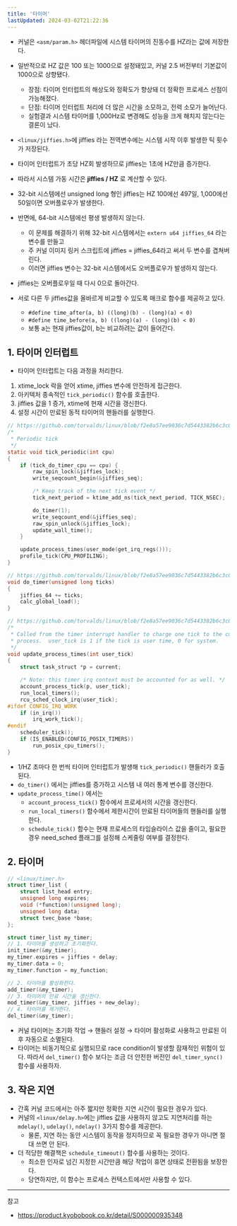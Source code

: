 ```yaml
---
title: '타이머'
lastUpdated: 2024-03-02T21:22:36
---
```


- 커널은 `<asm/param.h>` 헤더파일에 시스템 타이머의 진동수를 HZ라는 값에 저장한다.
- 일반적으로 HZ 값은 100 또는 1000으로 설정돼있고, 커널 2.5 버전부터 ​기본값이 1000으로 상향됐다. 
  - 장점: 타이머 인터럽트의 해상도와 정확도가 향상돼 더 정확한 프로세스 선점이 가능해졌다.
  - 단점: 타이머 인터럽트 처리에 더 많은 시간을 소모하고, 전력 소모가 늘어난다.
  - 실험결과 시스템 타이머를 1,000Hz로 변경해도 성능을 크게 해치지 않는다는 결론이 났다.

- `<linux/jiffies.h>`에 jiffies 라는 전역변수에는 시스템 시작 이후 발생한 틱 횟수가 저장된다. 
- 타이머 인터럽트가 초당 HZ회 발생하므로 jiffies는 1초에 HZ만큼 증가한다.
- 따라서 시스템 가동 시간은 **jiffies / HZ** 로 계산할 수 있다.
- 32-bit 시스템에선 unsigned long 형인 jiffies는 HZ 100에선 497일, 1,000에선 50일이면 오버플로우가 발생한다.
- 반면에, 64-bit 시스템에선 평생 발생하지 않는다. 
  - 이 문제를 해결하기 위해 32-bit 시스템에서는 `extern u64 jiffies_64` 라는 변수를 만들고
  - 주 커널 이미지 링커 스크립트에 jiffies = jiffies_64라고 써서 두 변수를 겹쳐버린다.
  - 이러면 jiffies 변수는 32-bit 시스템에서도 오버플로우가 발생하지 않는다.
- jiffies는 오버플로우일 때 다시 0으로 돌아간다.
  
- 서로 다른 두 jiffies값을 올바르게 비교할 수 있도록 매크로 함수를 제공하고 있다. 
  - `#define time_after(a, b) ((long)(b) - (long)(a) < 0)`
  - `#define time_before(a, b) ((long)(a) - (long)(b) < 0)`
  - 보통 a는 현재 jiffies값이, b는 비교하려는 값이 들어간다.

## ​1. 타이머 인터럽트

- 타이머 인터럽트는 다음 과정을 처리한다. 

1. xtime_lock 락을 얻어 xtime, jiffies 변수에 안전하게 접근한다.
2. 아키텍처 종속적인 `tick_periodic()` 함수를 호출한다.
3. jiffies 값을 1 증가, xtime에 현재 시간을 갱신한다.
4. 설정 시간이 만료된 동적 타이머의 핸들러를 실행한다.

```c
// https://github.com/torvalds/linux/blob/f2e8a57ee9036c7d5443382b6c3c09b51a92ec7e/kernel/time/tick-common.c#L82C1-L102C2
/*
 * Periodic tick
 */
static void tick_periodic(int cpu)
{
	if (tick_do_timer_cpu == cpu) {
		raw_spin_lock(&jiffies_lock);
		write_seqcount_begin(&jiffies_seq);

		/* Keep track of the next tick event */
		tick_next_period = ktime_add_ns(tick_next_period, TICK_NSEC);

		do_timer(1);
		write_seqcount_end(&jiffies_seq);
		raw_spin_unlock(&jiffies_lock);
		update_wall_time();
	}

	update_process_times(user_mode(get_irq_regs()));
	profile_tick(CPU_PROFILING);
}

// https://github.com/torvalds/linux/blob/f2e8a57ee9036c7d5443382b6c3c09b51a92ec7e/kernel/time/timekeeping.c#L2289
void do_timer(unsigned long ticks)
{
	jiffies_64 += ticks;
	calc_global_load();
}

// https://github.com/torvalds/linux/blob/f2e8a57ee9036c7d5443382b6c3c09b51a92ec7e/kernel/time/timer.c#L2064
/*
 * Called from the timer interrupt handler to charge one tick to the current
 * process.  user_tick is 1 if the tick is user time, 0 for system.
 */
void update_process_times(int user_tick)
{
	struct task_struct *p = current;

	/* Note: this timer irq context must be accounted for as well. */
	account_process_tick(p, user_tick);
	run_local_timers();
	rcu_sched_clock_irq(user_tick);
#ifdef CONFIG_IRQ_WORK
	if (in_irq())
		irq_work_tick();
#endif
	scheduler_tick();
	if (IS_ENABLED(CONFIG_POSIX_TIMERS))
		run_posix_cpu_timers();
}
```

- 1/HZ 초마다 한 번씩 타이머 인터럽트가 발생해 `tick_periodic()` 핸들러가 호출된다.
- `do_timer()` 에서는 jiffies를 증가하고 시스템 내 여러 통계 변수를 갱신한다.
- `update_process_time()` 에서는 
  - `account_process_tick()` 함수에서 프로세서의 시간을 갱신한다.
  - `run_local_timers()` 함수에서 제한시간이 만료된 타이머들의 핸들러를 실행한다.
  - `schedule_tick()` 함수는 현재 프로세스의 타임슬라이스 값을 줄이고, 필요한 경우 need_sched 플래그를 설정해 스케줄링 여부를 결정한다.

## ​2. 타이머

```c
// <linux/timer.h>
struct timer_list {
	struct list_head entry;
	unsigned long expires;
	void (*function)(unsigned long);
	unsigned long data;
	struct tvec_base *base;
};

struct timer_list my_timer;
// 1. 타이머를 생성하고 초기화한다.
init_timer(&my_timer);
my_timer.expires = jiffies + delay;
my_timer.data = 0;
my_timer.function = my_function;

// 2. 타이머를 활성화한다.
add_timer(&my_timer);
// 3. 타이머의 만료 시간을 갱신한다.
mod_timer(&my_timer, jiffies + new_delay);
// 4. 타이머를 제거한다.
del_timer(&my_timer);
```

- 커널 타이머는 초기화 작업 → 핸들러 설정 → 타이머 활성화로 사용하고 만료된 이후 자동으로 소멸된다.
- 타이머는 비동기적으로 실행되므로 race condition이 발생할 잠재적인 위험이 있다. 따라서 `del_timer()` 함수 보다는 조금 더 안전한 버전인 `del_timer_sync()` 함수를 사용하자.

## 3. 작은 지연

- 간혹 커널 코드에서는 아주 짧지만 정확한 지연 시간이 필요한 경우가 있다.
- 커널의 `<linux/delay.h>`에는 jiffies 값을 사용하지 않고도 지연처리를 하는 `mdelay()`, `udelay()`, `ndelay()` 3가지 함수를 제공한다. 
  - 물론, 지연 하는 동안 시스템이 동작을 정지하므로 꼭 필요한 경우가 아니면 절대 쓰면 안 된다.
- 더 적당한 해결책은 `schedule_timeout()` 함수를 사용하는 것이다. 
  - 최소한 인자로 넘긴 지정한 시간만큼 해당 작업이 휴면 상태로 전환됨을 보장한다.
  - 당연하지만, 이 함수는 프로세스 컨텍스트에서만 사용할 수 있다.

---
참고
- https://product.kyobobook.co.kr/detail/S000000935348